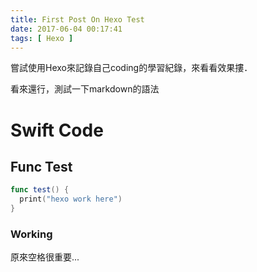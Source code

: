 ```yaml
---
title: First Post On Hexo Test
date: 2017-06-04 00:17:41
tags: [ Hexo ]
---
```


嘗試使用Hexo來記錄自己coding的學習紀錄，來看看效果摟．

看來還行，測試一下markdown的語法

# Swift Code #

## Func Test ##

```swift
func test() {
  print("hexo work here")
}
```

### Working ###

原來空格很重要...

